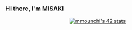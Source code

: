 ### Hi there, I'm MISΛKI

<div align="center">
  
[![mmounchi's 42 stats](https://badge.mediaplus.ma/darkgray/mmounchi)](https://github.com/oakoudad/badge42)

</div>
